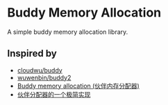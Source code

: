 # Buddy Memory Allocation

A simple buddy memory allocation library.

## Inspired by

- [cloudwu/buddy](https://github.com/cloudwu/buddy)
- [wuwenbin/buddy2](https://github.com/wuwenbin/buddy2)
- [Buddy memory allocation (伙伴内存分配器)](https://blog.codingnow.com/2011/12/buddy_memory_allocation.html)
- [伙伴分配器的一个极简实现](https://coolshell.org/articles/10427.html/)
